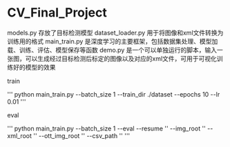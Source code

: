 # CV_Final_Project

models.py 存放了目标检测模型
dataset_loader.py 用于将图像和xml文件转换为训练用的格式
main_train.py 是深度学习的主要框架，包括数据集处理、模型加载、训练、评估、模型保存等函数
demo.py 是一个可以单独运行的脚本，输入一张图，可以生成经过目标检测后标定的图像以及对应的xml文件，可用于可视化训练好的模型的效果

train

'''
python main_train.py --batch_size 1 --train_dir ./dataset --epochs 10 --lr 0.01
'''

eval

'''
python main_train.py --batch_size 1 --eval --resume '' --img_root '' --xml_root '' --ott_img_root '' --csv_path ''
'''